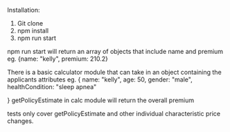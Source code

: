Installation:

1. Git clone
2. npm install
3. npm run start

npm run start will return an array of objects that include name and premium
eg. {name: "kelly", premium: 210.2}

There is a basic calculator module that can take in an object containing the applicants attributes
eg. {
name: "kelly",
age: 50,
gender: "male",
healthCondition: "sleep apnea"

}
getPolicyEstimate in calc module will return the overall premium

tests only cover getPolicyEstimate and other individual characteristic price changes.
